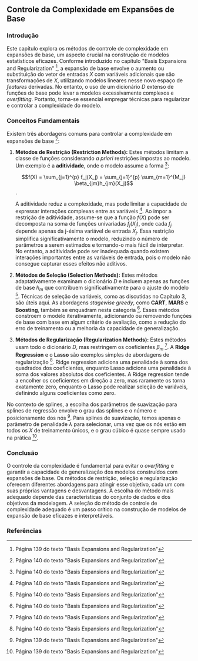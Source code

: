 ## Controle da Complexidade em Expansões de Base

### Introdução
Este capítulo explora os métodos de controle de complexidade em expansões de base, um aspecto crucial na construção de modelos estatísticos eficazes. Conforme introduzido no capítulo "Basis Expansions and Regularization" [^1], a expansão de base envolve o aumento ou substituição do vetor de entradas $X$ com variáveis adicionais que são transformações de $X$, utilizando modelos lineares nesse novo espaço de *features* derivadas. No entanto, o uso de um dicionário $D$ extenso de funções de base pode levar a modelos excessivamente complexos e *overfitting*. Portanto, torna-se essencial empregar técnicas para regularizar e controlar a complexidade do modelo.

### Conceitos Fundamentais
Existem três abordagens comuns para controlar a complexidade em expansões de base [^2]:

1.  **Métodos de Restrição (Restriction Methods):** Estes métodos limitam a classe de funções considerando *a priori* restrições impostas ao modelo. Um exemplo é a **aditividade**, onde o modelo assume a forma [^2]:

    $$f(X) = \sum_{j=1}^{p} f_j(X_j) = \sum_{j=1}^{p} \sum_{m=1}^{M_j} \beta_{jm}h_{jm}(X_j)$$.

    A aditividade reduz a complexidade, mas pode limitar a capacidade de expressar interações complexas entre as variáveis [^2]. Ao impor a restrição de aditividade, assume-se que a função $f(X)$ pode ser decomposta na soma de funções univariadas $f_j(X_j)$, onde cada $f_j$ depende apenas da j-ésima variável de entrada $X_j$. Essa restrição simplifica significativamente o modelo, reduzindo o número de parâmetros a serem estimados e tornando-o mais fácil de interpretar. No entanto, a aditividade pode ser inadequada quando existem interações importantes entre as variáveis de entrada, pois o modelo não consegue capturar esses efeitos não aditivos.
2.  **Métodos de Seleção (Selection Methods):** Estes métodos adaptativamente examinam o dicionário $D$ e incluem apenas as funções de base $h_m$ que contribuem significativamente para o ajuste do modelo [^2]. Técnicas de seleção de variáveis, como as discutidas no Capítulo 3, são úteis aqui. As abordagens *stagewise greedy*, como **CART**, **MARS** e **Boosting**, também se enquadram nesta categoria [^2]. Esses métodos constroem o modelo iterativamente, adicionando ou removendo funções de base com base em algum critério de avaliação, como a redução do erro de treinamento ou a melhoria da capacidade de generalização.
3.  **Métodos de Regularização (Regularization Methods):** Estes métodos usam todo o dicionário $D$, mas restringem os coeficientes $\beta_m$ [^2]. A **Ridge Regression** e o **Lasso** são exemplos simples de abordagens de regularização [^2].
    Ridge regression adiciona uma penalidade à soma dos quadrados dos coeficientes, enquanto Lasso adiciona uma penalidade à soma dos valores absolutos dos coeficientes. A Ridge regression tende a encolher os coeficientes em direção a zero, mas raramente os torna exatamente zero, enquanto o Lasso pode realizar seleção de variáveis, definindo alguns coeficientes como zero.

No contexto de splines, a escolha dos parâmetros de suavização para splines de regressão envolve o grau das splines e o número e posicionamento dos nós [^1]. Para splines de suavização, temos apenas o parâmetro de penalidade $\lambda$ para selecionar, uma vez que os nós estão em todos os $X$ de treinamento únicos, e o grau cúbico é quase sempre usado na prática [^1].

### Conclusão
O controle da complexidade é fundamental para evitar o *overfitting* e garantir a capacidade de generalização dos modelos construídos com expansões de base. Os métodos de restrição, seleção e regularização oferecem diferentes abordagens para atingir esse objetivo, cada um com suas próprias vantagens e desvantagens. A escolha do método mais adequado depende das características do conjunto de dados e dos objetivos da modelagem. A seleção do método de controle de complexidade adequado é um passo crítico na construção de modelos de expansão de base eficazes e interpretáveis.

### Referências
[^1]: Página 139 do texto "Basis Expansions and Regularization"
[^2]: Página 140 do texto "Basis Expansions and Regularization"

<!-- END -->